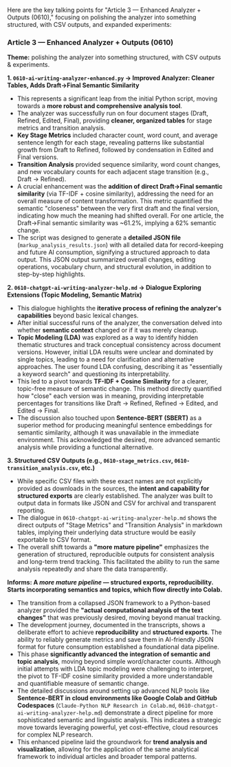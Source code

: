 Here are the key talking points for "Article 3 — Enhanced Analyzer + Outputs (0610)," focusing on polishing the analyzer into something structured, with CSV outputs, and expanded experiments:

### **Article 3 — Enhanced Analyzer + Outputs (0610)**
**Theme:** polishing the analyzer into something structured, with CSV outputs & experiments.

**1. `0610-ai-writing-analyzer-enhanced.py` → Improved Analyzer: Cleaner Tables, Adds Draft→Final Semantic Similarity**
*   This represents a significant leap from the initial Python script, moving towards a **more robust and comprehensive analysis tool**.
*   The analyzer was successfully run on four document stages (Draft, Refined, Edited, Final), providing **cleaner, organized tables** for stage metrics and transition analysis.
*   **Key Stage Metrics** included character count, word count, and average sentence length for each stage, revealing patterns like substantial growth from Draft to Refined, followed by condensation in Edited and Final versions.
*   **Transition Analysis** provided sequence similarity, word count changes, and new vocabulary counts for each adjacent stage transition (e.g., Draft → Refined).
*   A crucial enhancement was the **addition of direct Draft→Final semantic similarity** (via TF-IDF + cosine similarity), addressing the need for an overall measure of content transformation. This metric quantified the semantic "closeness" between the very first draft and the final version, indicating how much the meaning had shifted overall. For one article, the Draft→Final semantic similarity was ~61.2%, implying a 62% semantic change.
*   The script was designed to generate a **detailed JSON file** (`markup_analysis_results.json`) with all detailed data for record-keeping and future AI consumption, signifying a structured approach to data output. This JSON output summarized overall changes, editing operations, vocabulary churn, and structural evolution, in addition to step-by-step highlights.

**2. `0610-chatgpt-ai-writing-analyzer-help.md` → Dialogue Exploring Extensions (Topic Modeling, Semantic Matrix)**
*   This dialogue highlights the **iterative process of refining the analyzer's capabilities** beyond basic lexical changes.
*   After initial successful runs of the analyzer, the conversation delved into whether **semantic context** changed or if it was merely cleanup.
*   **Topic Modeling (LDA)** was explored as a way to identify hidden thematic structures and track conceptual consistency across document versions. However, initial LDA results were unclear and dominated by single topics, leading to a need for clarification and alternative approaches. The user found LDA confusing, describing it as "essentially a keyword search" and questioning its interpretability.
*   This led to a pivot towards **TF-IDF + Cosine Similarity** for a clearer, topic-free measure of semantic change. This method directly quantified how "close" each version was in meaning, providing interpretable percentages for transitions like Draft → Refined, Refined → Edited, and Edited → Final.
*   The discussion also touched upon **Sentence-BERT (SBERT)** as a superior method for producing meaningful sentence embeddings for semantic similarity, although it was unavailable in the immediate environment. This acknowledged the desired, more advanced semantic analysis while providing a functional alternative.

**3. Structured CSV Outputs (e.g., `0610-stage_metrics.csv`, `0610-transition_analysis.csv`, etc.)**
*   While specific CSV files with these exact names are not explicitly provided as downloads in the sources, the **intent and capability for structured exports** are clearly established. The analyzer was built to output data in formats like JSON and CSV for archival and transparent reporting.
*   The dialogue in `0610-chatgpt-ai-writing-analyzer-help.md` shows the direct outputs of "Stage Metrics" and "Transition Analysis" in markdown tables, implying their underlying data structure would be easily exportable to CSV format.
*   The overall shift towards a **"more mature pipeline"** emphasizes the generation of structured, reproducible outputs for consistent analysis and long-term trend tracking. This facilitated the ability to run the same analysis repeatedly and share the data transparently.

**Informs: A *more mature pipeline* — structured exports, reproducibility. Starts incorporating **semantics** and **topics**, which flow directly into Colab.**
*   The transition from a collapsed JSON framework to a Python-based analyzer provided the **"actual computational analysis of the text changes"** that was previously desired, moving beyond manual tracking.
*   The development journey, documented in the transcripts, shows a deliberate effort to achieve **reproducibility** and **structured exports**. The ability to reliably generate metrics and save them in AI-friendly JSON format for future consumption established a foundational data pipeline.
*   This phase **significantly advanced the integration of semantic and topic analysis**, moving beyond simple word/character counts. Although initial attempts with LDA topic modeling were challenging to interpret, the pivot to TF-IDF cosine similarity provided a more understandable and quantifiable measure of semantic change.
*   The detailed discussions around setting up advanced NLP tools like **Sentence-BERT in cloud environments like Google Colab and GitHub Codespaces** (`Claude-Python NLP Research in Colab.md`, `0610-chatgpt-ai-writing-analyzer-help.md`) demonstrate a direct pipeline for more sophisticated semantic and linguistic analysis. This indicates a strategic move towards leveraging powerful, yet cost-effective, cloud resources for complex NLP research.
*   This enhanced pipeline laid the groundwork for **trend analysis and visualization**, allowing for the application of the same analytical framework to individual articles and broader temporal patterns.